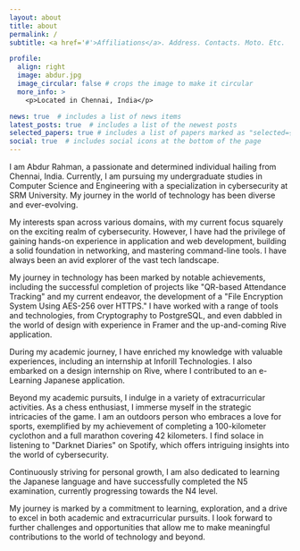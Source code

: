 ```yaml
---
layout: about
title: about
permalink: /
subtitle: <a href='#'>Affiliations</a>. Address. Contacts. Moto. Etc.

profile:
  align: right
  image: abdur.jpg
  image_circular: false # crops the image to make it circular
  more_info: >
    <p>Located in Chennai, India</p>

news: true  # includes a list of news items
latest_posts: true  # includes a list of the newest posts
selected_papers: true # includes a list of papers marked as "selected={true}"
social: true  # includes social icons at the bottom of the page
---
```


I am Abdur Rahman, a passionate and determined individual hailing from Chennai, India. Currently, I am pursuing my undergraduate studies in Computer Science and Engineering with a specialization in cybersecurity at SRM University. My journey in the world of technology has been diverse and ever-evolving.

My interests span across various domains, with my current focus squarely on the exciting realm of cybersecurity. However, I have had the privilege of gaining hands-on experience in application and web development, building a solid foundation in networking, and mastering command-line tools. I have always been an avid explorer of the vast tech landscape.

My journey in technology has been marked by notable achievements, including the successful completion of projects like "QR-based Attendance Tracking" and my current endeavor, the development of a "File Encryption System Using AES-256 over HTTPS." I have worked with a range of tools and technologies, from Cryptography to PostgreSQL, and even dabbled in the world of design with experience in Framer and the up-and-coming Rive application.

During my academic journey, I have enriched my knowledge with valuable experiences, including an internship at Inforill Technologies. I also embarked on a design internship on Rive, where I contributed to an e-Learning Japanese application.

Beyond my academic pursuits, I indulge in a variety of extracurricular activities. As a chess enthusiast, I immerse myself in the strategic intricacies of the game. I am an outdoors person who embraces a love for sports, exemplified by my achievement of completing a 100-kilometer cyclothon and a full marathon covering 42 kilometers.  I find solace in listening to "Darknet Diaries" on Spotify, which offers intriguing insights into the world of cybersecurity.

Continuously striving for personal growth, I am also dedicated to learning the Japanese language and have successfully completed the N5 examination, currently progressing towards the N4 level.

My journey is marked by a commitment to learning, exploration, and a drive to excel in both academic and extracurricular pursuits. I look forward to further challenges and opportunities that allow me to make meaningful contributions to the world of technology and beyond.